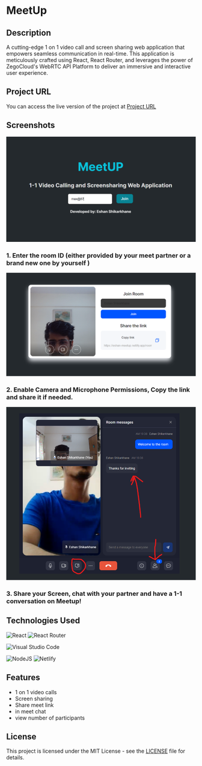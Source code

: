 # MeetUp

## Description

 A cutting-edge 1 on 1 video call and screen sharing web application that empowers seamless communication in real-time. This application is meticulously crafted using React, React Router, and leverages the power of ZegoCloud's WebRTC API Platform to deliver an immersive and interactive user experience.

## Project URL

You can access the live version of the project at [Project URL](https://eshan-meetup.netlify.app/)


## Screenshots

![Screenshot-1](ss-1.png)
### 1. Enter the room ID (either provided by your meet partner or a brand new one by yourself )



![Screenshot-2](ss-2.png)
### 2. Enable Camera and Microphone Permissions, Copy the link and share it if needed.

![Screenshot-3](ss-3.png)
### 3. Share your Screen, chat with your partner and have a 1-1 conversation on Meetup!



## Technologies Used

![React](https://img.shields.io/badge/react-%2320232a.svg?style=for-the-badge&logo=react&logoColor=%2361DAFB)
![React Router](https://img.shields.io/badge/React_Router-CA4245?style=for-the-badge&logo=react-router&logoColor=white)

![Visual Studio Code](https://img.shields.io/badge/Visual%20Studio%20Code-0078d7.svg?style=for-the-badge&logo=visual-studio-code&logoColor=white)


![NodeJS](https://img.shields.io/badge/node.js-6DA55F?style=for-the-badge&logo=node.js&logoColor=white)
![Netlify](https://img.shields.io/badge/netlify-%23000000.svg?style=for-the-badge&logo=netlify&logoColor=#00C7B7)


## Features

- 1 on 1 video calls
- Screen sharing
- Share meet link
- in meet chat 
- view number of participants  

## License
This project is licensed under the MIT License - see the [LICENSE](LICENSE) file for details.
